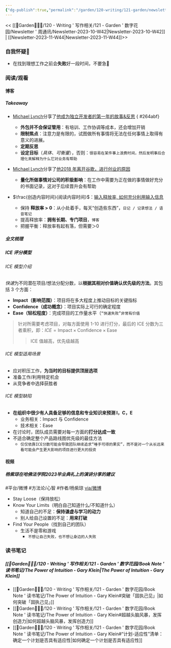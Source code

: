 ```yaml
---
{"dg-publish":true,"permalink":"/garden/120-writing/121-garden/newsletter/newsletter-2023-10-w43/","tags":["Newsletter","时间/2023-10"],"created":"2023-10-23T15:55:50.812+08:00","updated":"2023-10-27T13:32:45.273+08:00"}
---
```



<< [[🏡Garden🧑🏻‍🌾/120 - Writing ' 写作相关/121 - Garden ' 数字花园/Newsletter ' 周通讯/Newsletter-2023-10-W42\|Newsletter-2023-10-W42]] | [[Newsletter-2023-11-W44\|Newsletter-2023-11-W44]]>>

### 自我怀疑🤨
- 在找到理想工作之前会**失败**好一段时间，不要急🥹

### 阅读/观看
#### 博客
##### Takeaway
- [Michael Lynch](https://mtlynch.io/)分享了[他成为独立开发者的第一年的故事&反思](https://mtlynch.io/solo-developer-year-1/)
{ #264abf}

	- **外包并不会保证管用**：有培训、工作协调等成本，还会增加开销
	- **限制焦点**：注意力是有限的，试图做所有事情将无法在任何事情上取得有意义的进展。
	- **定期反思**
	- **设定目标**（*具体、可衡量*），否则：`很容易在某件事上浪费时间，然后发明事后合理化来解释为什么它对业务有帮助`
- [Michael Lynch](https://mtlynch.io/)分享了[他2018 年离开谷歌，进行创业的原因](https://mtlynch.io/why-i-quit-google/) 
	- **量化所做事情对公司的积极影响**：在工作中需要为正在做的事情做好充分的书面记录，这对于后续晋升会有帮助
-  $\frac{创造内容时间}{阅读内容时间}$：[输入释放率, 如何充分利用输入信息](https://moretothat.com/release-ratio/)
	- 保持 **释放率 > 0**：从小处着手，每天“创造些东西”，`日记 / 记录想法 / 语音笔记`
	- 提高释放率：**拥有长期、专门项目**，`博客`
	- 把握平衡：释放率有起有落，但需要＞0 

##### 全文梳理

<div class="transclusion internal-embed is-loaded"><div class="markdown-embed">



##### ICE 评分模型
###### ICE 模型介绍
*快速*为不同潜在项目/想法分配分数，以**根据其相对价值确认优先级的方法**。其包括 3 个方面：
- **Impact（影响范围）**：项目将在多大程度上推动目标的关键指标
- **Confidence（成功概念）**：项目实际上可行的确定程度
- **Ease（轻松程度）**：完成项目的工作量水平（`“快速失败”非常有价值`
> 针对所需要考虑项目，对每方面使用 1-10 进行打分，最后的 ICE 分数为三者乘积，即：$ICE=\text{Impact} \times \text{Confidence} \times \text{Ease}$
> > ICE 值越高，优先级越高
###### ICE 模型适用场景
- 应对积压工作，**为当时的目标提供顶层选项**
- 准备工作/利用特定机会
- 从竞争者中选择获胜者
###### ICE 模型缺陷
- **在组织中很少有人具备足够的信息和专业知识来预测 I，C，E**
	- 业务相关：Impact 与 Confidence
	- 技术相关：Ease
- 在讨论时，团队成员需要对每一方面的**打分达成一致**
- 不适合确定整个产品路线图优先级的最佳方法
	- `仅仅依靠ICE分数可能会导致团队继续追求“唾手可得的果实”，而不是对一个从长远来看可能会产生更大影响的项目进行更大的投资`

</div></div>


#### 视频

<div class="transclusion internal-embed is-loaded"><div class="markdown-embed">



##### 杨紫琼在哈佛法学院2023毕业典礼上的演讲分享的建议
#平台/微博 #方法论/心智 #作者/杨紫琼  [via/微博](https://weibo.com/1726294583/4906494988393036?wm=3333_2001&from=10DA093010&sourcetype=weixin&s_trans=5853548695_4906494988393036&s_channel=4)
- Stay Loose（保持放松）
- Know Your Limits（明白自己知道什么/不知道什么）
	- 知道自己的不足：**保持谦虚与学习的动力**
	- 别人给自己设置的不足：**用来打破**
- Find Your People（找到自己的团队）
	- 生活不是零和游戏
		- `不想让自己失败，也不想让身边的人失败`


</div></div>


### 读书笔记
##### [[🏡Garden🧑🏻‍🌾/120 - Writing ' 写作相关/121 - Garden ' 数字花园/Book Note ' 读书笔记/The Power of Intuition - Gary Klein\|The Power of Intuition - Gary Klein]]
- [[🏡Garden🧑🏻‍🌾/120 - Writing ' 写作相关/121 - Garden ' 数字花园/Book Note ' 读书笔记/The Power of Intuition - Gary Klein#突破「固执己见」\|如何突破「固执己见」]]
- [[🏡Garden🧑🏻‍🌾/120 - Writing ' 写作相关/121 - Garden ' 数字花园/Book Note ' 读书笔记/The Power of Intuition - Gary Klein#超越头脑风暴，发挥创造力\|如何超越头脑风暴，发挥创造力]]
- [[🏡Garden🧑🏻‍🌾/120 - Writing ' 写作相关/121 - Garden ' 数字花园/Book Note ' 读书笔记/The Power of Intuition - Gary Klein#“计划-适应性”清单：确定一个计划是否具有适应性\|如何确定一个计划是否具有适应性]]